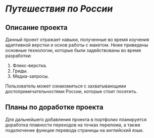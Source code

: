 # *Путешествия по России*
## Описание проекта
Данный проект отражает навыки, полученные во время изучения адаптивной верстки и основ работы с макетом. Ниже приведены основные технологии, которые были задействованы во время разработки:
1. Флекс-верстка.
2. Гриды.
3. Медиа-запросы.

Пользователь может ознакомиться с захватывающими достопримечательностями России, которые стоит посетить.
## Планы по доработке проекта
Для дальнейшего добавления проекта в портфолио планируется доработка плавности переходов на точках перелома, а также подключение функции перевода страницы на английский язык.
